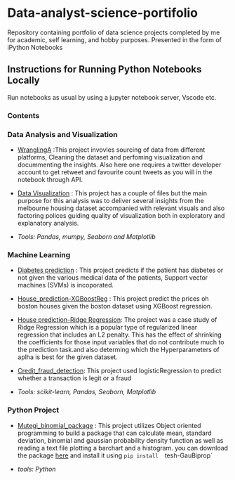 # Data-analyst-science-portifolio
Repository containing portfolio of data science projects completed by me for academic, self learning, and hobby purposes. Presented in the form of iPython Notebooks

## Instructions for Running Python Notebooks Locally
Run notebooks as usual by using a jupyter notebook server, Vscode etc.

### Contents
  ### Data Analysis and Visualization
  
  * [WranglingA](https://github.com/MutegiMk/Data-analyst-science-portifolio/tree/main/WranglingA) :This project invovles sourcing of data from different platforms,       Cleaning the dataset and perfoming visualization and docummenting the insights. Also here one requires a twitter developer account to get retweet and favourite         count tweets as you will in the notebook through API.
  
  * [Data Visualization](https://github.com/MutegiMk/Data-analyst-science-portifolio/tree/main/Data%20Visualization) : This project has a couple of files but the main     purpose for this analysis was to deliver several insights from the melbourne housing dataset accompanied with relevant visuals and also factoring polices guiding       quality of visualization both in exploratory and explanatory analysis.
  
  * _Tools: Pandas, mumpy, Seaborn and Matplotlib_
  
  ### Machine Learning
   * [Diabetes prediction](https://github.com/MutegiMk/Data-analyst-science-portifolio/blob/main/Diabetes%20prediction.ipynb) : This project predicts if the patient        has diabetes or not given the various medical data of the patients, Support vector machines (SVMs) is incoporated.
   
   * [House_prediction-XGBoostReg](https://github.com/MutegiMk/Data-analyst-science-portifolio/blob/main/House_prediction-XGBoostReg.ipynb) : This project predict the      prices oh boston houses given the boston dataset using XGBoost regression.

  *  [House prediction-Ridge Regression](https://github.com/MutegiMk/Data-analyst-science-portifolio/blob/main/Housing%20Prediction%20-Ridge%20Regression.ipynb): The        project was a case study of Ridge Regression which is a popular type of regularized linear regression that includes an L2 penalty. This has the effect of              shrinking the coefficients for those input variables that do not contribute much to the prediction task.and also determing which the Hyperparameters of aplha is        best for the given dataset.
  
  *  [Credit_fraud_detection](https://github.com/MutegiMk/Data-analyst-science-portifolio/blob/main/Diabetes%20prediction.ipynb): This project used logisticRegression 
     to predict whether a transaction is legit or a fraud
  
  *  _Tools: scikit-learn, Pandas, Seaborn, Matplotlib_
  
  ### Python Project
   * [Mutegi_binomial_package](https://github.com/MutegiMk/Data-analyst-science-portifolio/tree/main/mutegi_binomial_package) : This project utilizes Object oriented        programming to build a package that can calculate mean, standard deviation, binomial and gaussian probability density function as well as reading a text file          plotting a barchart and a histogram. you can download the package [here](https://pypi.org/project/tesh-gaubiprop/) and install it using `pip install 
    `tesh-GauBiprop`
    
   * _tools: Python_
   
